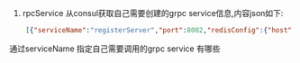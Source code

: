 
1. rpcService 从consul获取自己需要创建的grpc service信息,内容json如下:
```json
	[{"serviceName":"registerServer","port":8002,"redisConfig":{"host":"127.0.0.1:6379","dbNum":"0"}}]
```
通过serviceName 指定自己需要调用的grpc service 有哪些